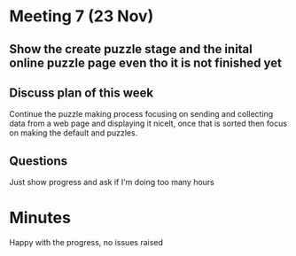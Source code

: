 # Meeting 7 (23 Nov)

## Show the create puzzle stage and the inital online puzzle page even tho it is not finished yet

## Discuss plan of this week
Continue the puzzle making process focusing on sending and collecting data from a web page and displaying it nicelt, once that is sorted then focus on making the default and puzzles.

## Questions

Just show progress and ask if I'm doing too many hours 

# Minutes 

Happy with the progress, no issues raised 
